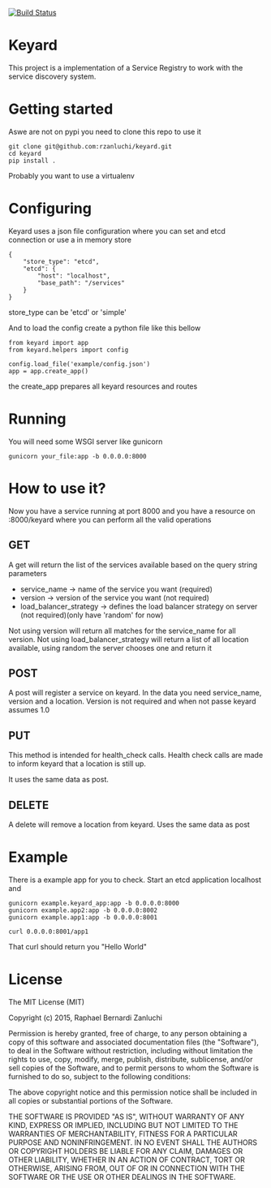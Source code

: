 [![Build Status](https://travis-ci.org/rzanluchi/keyard.svg?branch=dev)](https://travis-ci.org/rzanluchi/keyard)
# Keyard #

This project is a implementation of a Service Registry to work with the service discovery system.


# Getting started #

Aswe are not on pypi you need to clone this repo to use it

```
git clone git@github.com:rzanluchi/keyard.git
cd keyard
pip install .
```

Probably you want to use a virtualenv

# Configuring #

Keyard uses a json file configuration where you can set and etcd connection or use a in memory store

```
{
    "store_type": "etcd",
    "etcd": {
        "host": "localhost",
        "base_path": "/services"
    }
}
```
store_type can be 'etcd' or 'simple'

And to load the config create a python file like this bellow

```
from keyard import app
from keyard.helpers import config

config.load_file('example/config.json')
app = app.create_app()
``` 

the create_app prepares all keyard resources and routes


# Running #

You will need some WSGI server like gunicorn

```
gunicorn your_file:app -b 0.0.0.0:8000

```

# How to use it? #

Now you have a service running at port 8000 and you have a resource on <host>:8000/keyard where you can perform all the valid operations

## GET ##
A get will return the list of the services available based on the query string parameters 
* service_name -> name of the service you want (required)
* version -> version of the service you want (not required)
* load_balancer_strategy -> defines the load balancer strategy on server (not required)(only have 'random' for now)

Not using version will return all matches for the service_name for all version.
Not using load_balancer_strategy will return a list of all location available, using random the server chooses one and return it

## POST ##
A post will register a service on keyard. In the data you need service_name, version and a location. Version is not required and when not passe keyard assumes 1.0

## PUT ##
This method is intended for health_check calls. Health check calls are made to inform keyard that a location is still up. 

It uses the same data as post.

## DELETE ##
A delete will remove a location from keyard. Uses the same data as post


# Example #

There is a example app for you to check. Start an etcd application localhost and
```
gunicorn example.keyard_app:app -b 0.0.0.0:8000
gunicorn example.app2:app -b 0.0.0.0:8002
gunicorn example.app1:app -b 0.0.0.0:8001

curl 0.0.0.0:8001/app1
```

That curl should return you "Hello World"


# License #

The MIT License (MIT)

Copyright (c) 2015, Raphael Bernardi Zanluchi

Permission is hereby granted, free of charge, to any person obtaining a copy
of this software and associated documentation files (the "Software"), to deal
in the Software without restriction, including without limitation the rights
to use, copy, modify, merge, publish, distribute, sublicense, and/or sell
copies of the Software, and to permit persons to whom the Software is
furnished to do so, subject to the following conditions:

The above copyright notice and this permission notice shall be included in all
copies or substantial portions of the Software.

THE SOFTWARE IS PROVIDED "AS IS", WITHOUT WARRANTY OF ANY KIND, EXPRESS OR
IMPLIED, INCLUDING BUT NOT LIMITED TO THE WARRANTIES OF MERCHANTABILITY,
FITNESS FOR A PARTICULAR PURPOSE AND NONINFRINGEMENT. IN NO EVENT SHALL THE
AUTHORS OR COPYRIGHT HOLDERS BE LIABLE FOR ANY CLAIM, DAMAGES OR OTHER
LIABILITY, WHETHER IN AN ACTION OF CONTRACT, TORT OR OTHERWISE, ARISING FROM,
OUT OF OR IN CONNECTION WITH THE SOFTWARE OR THE USE OR OTHER DEALINGS IN THE
SOFTWARE.
